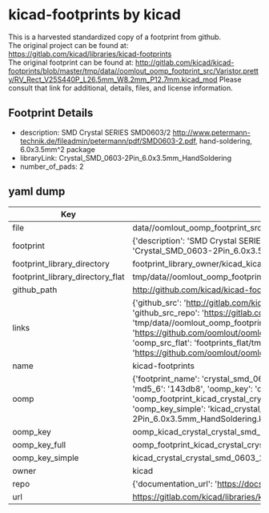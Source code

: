 # kicad-footprints by kicad  
This is a harvested standardized copy of a footprint from github.  
The original project can be found at:  
https://gitlab.com/kicad/libraries/kicad-footprints  
The original footprint can be found at:
http://gitlab.com/kicad/kicad-footprints/blob/master/tmp/data//oomlout_oomp_footprint_src/Varistor.pretty/RV_Rect_V25S440P_L26.5mm_W8.2mm_P12.7mm.kicad_mod
Please consult that link for additional, details, files, and license information.  
## Footprint Details
* description: SMD Crystal SERIES SMD0603/2 http://www.petermann-technik.de/fileadmin/petermann/pdf/SMD0603-2.pdf, hand-soldering, 6.0x3.5mm^2 package  
* libraryLink: Crystal_SMD_0603-2Pin_6.0x3.5mm_HandSoldering  
* number_of_pads: 2  
## yaml dump  
| Key | Value |  
| --- | --- |  
| file | data//oomlout_oomp_footprint_src/kicad-footprints/Crystal.pretty/Crystal_SMD_0603-2Pin_6.0x3.5mm_HandSoldering.kicad_mod |  
| footprint | {'description': 'SMD Crystal SERIES SMD0603/2 http://www.petermann-technik.de/fileadmin/petermann/pdf/SMD0603-2.pdf, hand-soldering, 6.0x3.5mm^2 package', 'libraryLink': 'Crystal_SMD_0603-2Pin_6.0x3.5mm_HandSoldering', 'number_of_pads': 2} |  
| footprint_library_directory | footprint_library_owner/kicad_kicad-footprints/ |  
| footprint_library_directory_flat | tmp/data//oomlout_oomp_footprint_src/footprints_flat/kicad_crystal_crystal_smd_0603_2pin_6_0x3_5mm_handsoldering/working |  
| github_path | http://github.com/kicad/kicad-footprints/blob/master/tmp/data//oomlout_oomp_footprint_src/Crystal.pretty/Crystal_SMD_0603-2Pin_6.0x3.5mm_HandSoldering.kicad_mod |  
| links | {'github_src': 'http://gitlab.com/kicad/kicad-footprints/blob/master/tmp/data//oomlout_oomp_footprint_src/Varistor.pretty/RV_Rect_V25S440P_L26.5mm_W8.2mm_P12.7mm.kicad_mod', 'github_src_repo': 'https://gitlab.com/kicad/libraries/kicad-footprints', 'oomp_bot': 'tmp/data//oomlout_oomp_footprint_src/footprints/kicad_crystal_crystal_smd_0603_2pin_6_0x3_5mm_handsoldering/working', 'oomp_bot_github': 'https://github.com/oomlout/oomlout_oomp_footprint_bot/tree/main/tmp/data//oomlout_oomp_footprint_src/footprints/kicad_crystal_crystal_smd_0603_2pin_6_0x3_5mm_handsoldering/working', 'oomp_src_flat': 'footprints_flat/tmp/data//oomlout_oomp_footprint_src/footprints_flat/kicad_crystal_crystal_smd_0603_2pin_6_0x3_5mm_handsoldering/working', 'oomp_src_flat_github': 'https://github.com/oomlout/oomlout_oomp_footprint_src/tree/main/tmp/data//oomlout_oomp_footprint_src/footprints_flat/kicad_crystal_crystal_smd_0603_2pin_6_0x3_5mm_handsoldering/working'} |  
| name | kicad-footprints |  
| oomp | {'footprint_name': 'crystal_smd_0603_2pin_6_0x3_5mm_handsoldering', 'library_name': 'crystal', 'md5': '143db8ee92a1f335b3a09d048b576f53', 'md5_10': '143db8ee92', 'md5_5': '143db', 'md5_6': '143db8', 'oomp_key': 'oomp_kicad_crystal_crystal_smd_0603_2pin_6_0x3_5mm_handsoldering', 'oomp_key_extra': 'oomp_footprint_kicad_crystal_crystal_smd_0603_2pin_6_0x3_5mm_handsoldering', 'oomp_key_full': 'oomp_footprint_kicad_crystal_crystal_smd_0603_2pin_6_0x3_5mm_handsoldering_143db8', 'oomp_key_simple': 'kicad_crystal_crystal_smd_0603_2pin_6_0x3_5mm_handsoldering', 'original_filename': 'data//oomlout_oomp_footprint_src/kicad-footprints/Crystal.pretty/Crystal_SMD_0603-2Pin_6.0x3.5mm_HandSoldering.kicad_mod', 'owner_name': 'kicad'} |  
| oomp_key | oomp_kicad_crystal_crystal_smd_0603_2pin_6_0x3_5mm_handsoldering |  
| oomp_key_full | oomp_footprint_kicad_crystal_crystal_smd_0603_2pin_6_0x3_5mm_handsoldering |  
| oomp_key_simple | kicad_crystal_crystal_smd_0603_2pin_6_0x3_5mm_handsoldering |  
| owner | kicad |  
| repo | {'documentation_url': 'https://docs.github.com/rest/repos/repos#get-a-repository', 'message': 'Not Found'} |  
| url | https://gitlab.com/kicad/libraries/kicad-footprints |  

